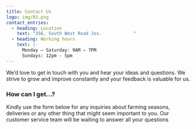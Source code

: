 ```yaml
---
title: Contact Us
logo: img/83.png
contact_entries:
  - heading: Location
    text: "356, South West Road Jos.            "
  - heading: Working hours
    text: |-
      Monday – Saturday: 9AM – 7PM
      Sundays: 12pm - 5pm
---
```

We’d love to get in touch with you and hear your ideas and
questions. We strive to grow and improve constantly and your feedback
is valuable for us.

<h3 class="f4 b lh-title mb2">How can I get…?</h3>

Kindly use the form below for any inquiries about farming seasons, deliveries or any other thing that might seem important to you. Our customer service team will be waiting to answer all your questions